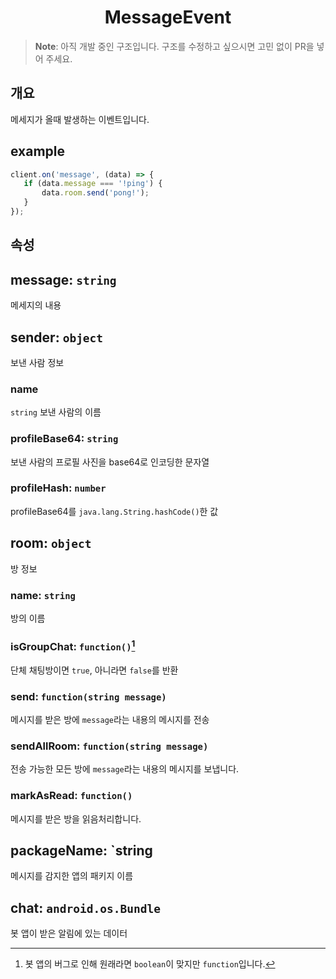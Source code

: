 <h1 align="center">MessageEvent</h1>

> **Note**: 아직 개발 중인 구조입니다. 구조를 수정하고 싶으시면 고민 없이 PR을 넣어 주세요.

## 개요
메세지가 올때 발생하는 이벤트입니다.

## example
```javascript
client.on('message', (data) => {
   if (data.message === '!ping') {
       data.room.send('pong!');
   } 
});
```

## 속성
## message: `string`
메세지의 내용
## sender: `object`
보낸 사람 정보
### name
`string` 보낸 사람의 이름
### profileBase64: `string`
보낸 사람의 프로필 사진을 base64로 인코딩한 문자열
### profileHash: `number`
profileBase64를 `java.lang.String.hashCode()`한 값
## room: `object`
방 정보
### name: `string`
방의 이름
### isGroupChat: `function()`[^BUG]
단체 채팅방이면 `true`, 아니라면 `false`를 반환
[^BUG]: 봇 앱의 버그로 인해 원래라면 `boolean`이 맞지만 `function`입니다.
### send: `function(string message)`
메시지를 받은 방에 `message`라는 내용의 메시지를 전송
### sendAllRoom: `function(string message)`
전송 가능한 모든 방에 `message`라는 내용의 메시지를 보냅니다.
### markAsRead: `function()`
메시지를 받은 방을 읽음처리합니다.
## packageName: `string
메시지를 감지한 앱의 패키지 이름
## chat: `android.os.Bundle`
봇 앱이 받은 알림에 있는 데이터
